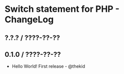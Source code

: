 Switch statement for PHP - ChangeLog
====================================

## ?.?.? / ????-??-??

## 0.1.0 / ????-??-??

* Hello World! First release - @thekid